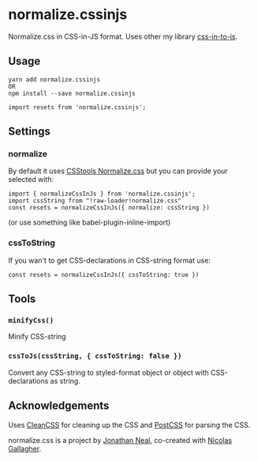 # normalize.cssinjs

Normalize.css in CSS-in-JS format. Uses other my library [css-in-to-js](https://github.com/J-Kallunki/css-in-to-js).

## Usage

```
yarn add normalize.cssinjs
OR
npm install --save normalize.cssinjs
```
```
import resets from 'normalize.cssinjs';
```

## Settings

### normalize

By default it uses [CSStools Normalize.css](https://github.com/csstools/normalize.css/) but you can provide your selected with:

```
import { normalizeCssInJs } from 'normalize.cssinjs';
import cssString from "!raw-loader!normalize.css"
const resets = normalizeCssInJs({ normalize: cssString })
```
(or use something like babel-plugin-inline-import)

### cssToString

If you wan't to get CSS-declarations in CSS-string format use:
```
const resets = normalizeCssInJs({ cssToString: true })
```

## Tools

### `minifyCss()`

Minify CSS-string

### `cssToJs(cssString, { cssToString: false })`

Convert any CSS-string to styled-format object or object with CSS-declarations as string.

## Acknowledgements

Uses [CleanCSS](https://github.com/jakubpawlowicz/clean-css) for cleaning up the CSS and [PostCSS](https://github.com/postcss/postcss) for parsing the CSS.

normalize.css is a project by [Jonathan Neal](https://github.com/jonathantneal), co-created with [Nicolas Gallagher](https://github.com/necolas).
